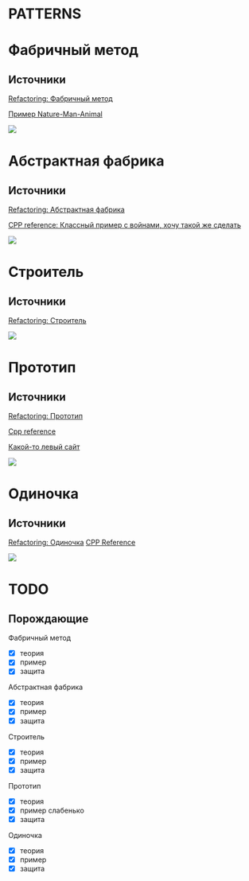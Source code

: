 # PATTERNS

# Фабричный метод

## Источники

[Refactoring: Фабричный метод](https://refactoring.guru/ru/design-patterns/factory-method)

[Пример Nature-Man-Animal](http://ci-plus-plus-snachala.ru/?p=4316)

![](https://github.com/obscene3190/PATTERNS/blob/master/sources/structure.png)


# Абстрактная фабрика

## Источники

[Refactoring: Абстрактная фабрика](https://refactoring.guru/ru/design-patterns/abstract-factory)

[CPP reference: Классный пример с войнами, хочу такой же сделать](http://cpp-reference.ru/patterns/creational-patterns/abstract-factory/)

![](https://github.com/obscene3190/PATTERNS/blob/master/sources/AbstractFabric.png)

# Строитель

## Источники

[Refactoring: Строитель](https://refactoring.guru/ru/design-patterns/builder)

![](https://github.com/obscene3190/CREATIONAL-PATTERNS/blob/master/sources/builder.png)

# Прототип

## Источники

[Refactoring: Прототип](https://refactoring.guru/ru/design-patterns/prototype)

[Cpp reference](http://cpp-reference.ru/patterns/creational-patterns/prototype/)

[Какой-то левый сайт](https://pro-prof.com/archives/1141)

![](https://github.com/obscene3190/CREATIONAL-PATTERNS/blob/master/sources/prototype.png)

# Одиночка

## Источники

[Refactoring: Одиночка](https://refactoring.guru/ru/design-patterns/singleton)
[CPP Reference](http://cpp-reference.ru/patterns/creational-patterns/singleton/)

![](https://github.com/obscene3190/CREATIONAL-PATTERNS/blob/master/sources/one.png)


# TODO
## Порождающие
Фабричный метод
- [x] теория
- [x] пример
- [x] защита

Абстрактная фабрика
- [x] теория
- [x] пример
- [x] защита

Строитель
- [x] теория
- [x] пример
- [x] защита

Прототип
- [x] теория
- [x] пример слабенько
- [x] защита

Одиночка
- [x] теория
- [x] пример
- [x] защита
